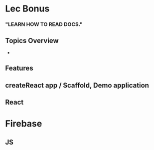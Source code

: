 # Lec Bonus

### "LEARN HOW TO READ DOCS."

## Topics Overview

-

## Features

## createReact app / Scaffold, Demo application

## React

# Firebase

## JS
